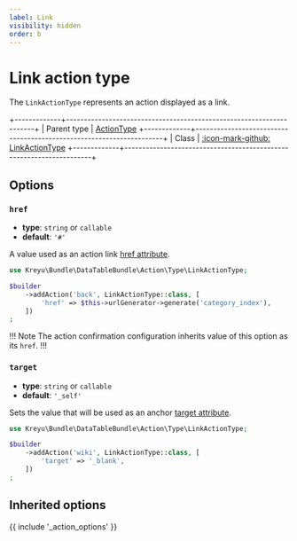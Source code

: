 ```yaml
---
label: Link
visibility: hidden
order: b
---
```


# Link action type

The `LinkActionType` represents an action displayed as a link.

+-------------+---------------------------------------------------------------------+
| Parent type | [ActionType](action.md)
+-------------+---------------------------------------------------------------------+
| Class       | [:icon-mark-github: LinkActionType](https://github.com/Kreyu/data-table-bundle/blob/main/src/Action/Type/LinkActionType.php)
+-------------+---------------------------------------------------------------------+

## Options

### `href`

- **type**: `string` or `callable` 
- **default**: `'#'`

A value used as an action link [href attribute](https://developer.mozilla.org/en-US/docs/Web/HTML/Element/a#attr-href).

```php #
use Kreyu\Bundle\DataTableBundle\Action\Type\LinkActionType;

$builder
    ->addAction('back', LinkActionType::class, [
        'href' => $this->urlGenerator->generate('category_index'),
    ])
;
```

!!! Note
The action confirmation configuration inherits value of this option as its `href`.
!!!

### `target`

- **type**: `string` or `callable` 
- **default**: `'_self'`

Sets the value that will be used as an anchor [target attribute](https://developer.mozilla.org/en-US/docs/Web/HTML/Element/a#attr-target).

```php #
use Kreyu\Bundle\DataTableBundle\Action\Type\LinkActionType;

$builder
    ->addAction('wiki', LinkActionType::class, [
        'target' => '_blank',
    ])
;
```

## Inherited options

{{ include '_action_options' }}
